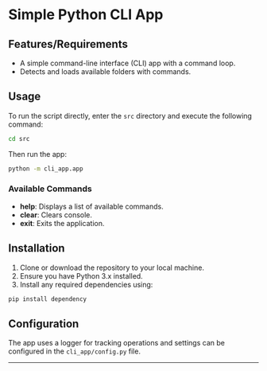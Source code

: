 # Simple Python CLI App

## Features/Requirements

-   A simple command-line interface (CLI) app with a command loop.
-   Detects and loads available folders with commands.

## Usage

To run the script directly, enter the `src` directory and execute the following command:

```bash
cd src
```

Then run the app:

```bash
python -m cli_app.app
```

### Available Commands

-   **help**: Displays a list of available commands.
-   **clear**: Clears console.
-   **exit**: Exits the application.

## Installation

1. Clone or download the repository to your local machine.
2. Ensure you have Python 3.x installed.
3. Install any required dependencies using:

```bash
pip install dependency
```

## Configuration

The app uses a logger for tracking operations and settings can be configured in the `cli_app/config.py` file.

---
